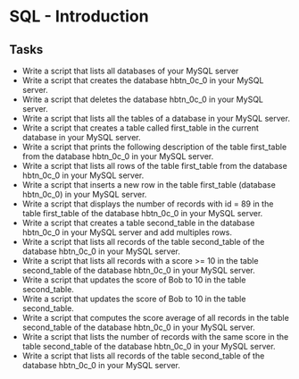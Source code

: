 # SQL - Introduction

## Tasks
- Write a script that lists all databases of your MySQL server
- Write a script that creates the database hbtn_0c_0 in your MySQL server.
- Write a script that deletes the database hbtn_0c_0 in your MySQL server.
- Write a script that lists all the tables of a database in your MySQL server.
- Write a script that creates a table called first_table in the current database in your MySQL server.
- Write a script that prints the following description of the table first_table from the database hbtn_0c_0 in your MySQL server.
- Write a script that lists all rows of the table first_table from the database hbtn_0c_0 in your MySQL server.
- Write a script that inserts a new row in the table first_table (database hbtn_0c_0) in your MySQL server.
- Write a script that displays the number of records with id = 89 in the table first_table of the database hbtn_0c_0 in your MySQL server.
- Write a script that creates a table second_table in the database hbtn_0c_0 in your MySQL server and add multiples rows.
- Write a script that lists all records of the table second_table of the database hbtn_0c_0 in your MySQL server.
- Write a script that lists all records with a score >= 10 in the table second_table of the database hbtn_0c_0 in your MySQL server.
- Write a script that updates the score of Bob to 10 in the table second_table.
- Write a script that updates the score of Bob to 10 in the table second_table.
- Write a script that computes the score average of all records in the table second_table of the database hbtn_0c_0 in your MySQL server.
- Write a script that lists the number of records with the same score in the table second_table of the database hbtn_0c_0 in your MySQL server. 
- Write a script that lists all records of the table second_table of the database hbtn_0c_0 in your MySQL server.